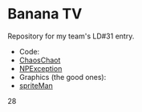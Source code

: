 Banana TV
=========

Repository for my team's LD#31 entry.

* Code:
 * [ChaosChaot](https://github.com/ChaosChaot)
 * [NPException](https://github.com/NPException42)
* Graphics (the good ones):
 * [spriteMan](https://github.com/spriteMan)

28